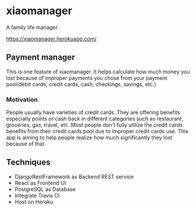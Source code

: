 # xiaomanager
A family life manager.

https://xiaomanager.herokuapp.com/

## Payment manager
This is one feature of xiaomanager. It helps calculate how much money you lost because of improper payments you chose from your payment pool(debit cards, credit cards, cash, checkings, savings, etc.)

### Motivation
People usually have varieties of credit cards. They are offering benefits especially points or cash back in different categories such as restaurant, groceries, gas, travel, etc. Most people don't fully utilize the credit cards benefits from their credit cards pool due to improper credit cards use. This app is aiming to help people realize how much significantly they lost because of that.

## Techniques
- DjangoRestFramework as Backend REST service
- React as Frontend UI
- PostgreSQL as Database
- Integrate Travis CI
- Host on Heroku

